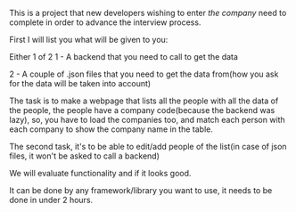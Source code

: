 This is a project that new developers wishing to enter *the company* need to complete in order to advance the interview process.

First I will list you what will be given to you:

Either 1 of 2
1 - A backend that you need to call to get the data

2 - A couple of .json files that you need to get the data from(how you ask for the data will be taken into account)

The task is to make a webpage that lists all the people with all the data of the people, the people have a company code(because the backend was lazy), so, you have to load the companies too, and match each person with each company to show the company name in the table.

The second task, it's to be able to edit/add people of the list(in case of json files, it won't be asked to call a backend)

We will evaluate functionality and if it looks good.

It can be done by any framework/library you want to use, it needs to be done in under 2 hours.
